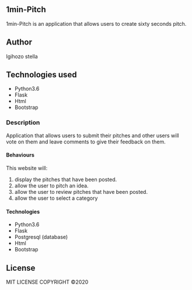 ## 1min-Pitch
1min-Pitch is an application that allows users to create sixty seconds pitch. 

## Author
Igihozo stella 

## Technologies used
- Python3.6
- Flask
- Html
- Bootstrap

### Description
Application that allows users to submit their pitches and other users will vote on them and leave comments to give their feedback on them.

#### Behaviours
This website will:
1. display the pitches that have been posted.
2. allow the user to pitch an idea.
3. allow the user to review pitches that have been posted.
4. allow the user to select a category

#### Technologies
- Python3.6
- Flask
- Postgresql (database)
- Html
- Bootstrap


## License
MIT LICENSE
COPYRIGHT ©2020
